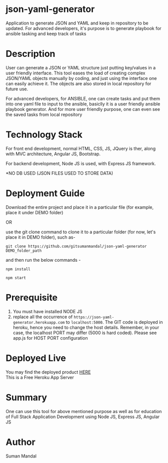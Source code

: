 # json-yaml-generator
Application to generate JSON and YAML and keep in repository to be updated. For advanced developers, it's purpose is to generate playbook for ansible tasking and keep track of tasks

# Description
User can generate a JSON or YAML structure just putting key/values in a user friendly interface. This tool eases the load of creating complex JSON/YAML objects manually by coding, and just using the interface one can easily achieve it. The objects are also stored in local repository for future use.<br/>

For advanced developers, for ANSIBLE, one can create tasks and put them into one yaml file to input to the ansible, basiclly it is a user friendly ansible playbook generator. And for more user friendly purpose, one can even see the saved tasks from local repository

# Technology Stack
For front end development, normal HTML, CSS, JS, JQuery is ther, along with MVC architecture, Angular JS, Bootstrap.

For backend development, Node JS is used, with Express JS framework.

*NO DB USED (JSON FILES USED TO STORE DATA)

# Deployment Guide
Download the entire project and place it in a particular file (for example, place it under DEMO folder)

OR

use the git clone command to clone it to a particular folder (for now, let's place it in DEMO folder), such as-

`git clone https://github.com/gitsumanmandal/json-yaml-generator DEMO_folder_path`

and then run the below commands -

`npm install`

`npm start`

# Prerequisite
1. You must have installed NODE JS
2. replace all the occurrence of `https://json-yaml-generator.herokuapp.com` to `localhost:5000`. The GIT code is deployed in heroku, hence you need to change the host details. Remember, in your case, the localhost PORT may differ (5000 is hard coded). Please see app.js for HOST PORT configuration

# Deployed Live
You may find the deployed product [HERE](https://json-yaml-generator.herokuapp.com/workspace/entrypoint-view/) <br/>
This is a Free Heroku App Server

# Summary
One can use this tool for above mentioned purpose as well as for education of Full Stack Application Development using Node JS, Express JS, Angular JS

# Author
Suman Mandal
